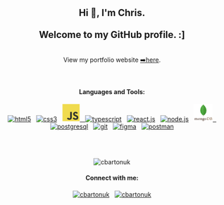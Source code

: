 <h2 align="center">Hi 👋, I'm Chris.<br><br> Welcome to my GitHub profile. :]<br></h2> 
<p align="center"><br>View my portfolio website <a href="https://cbarton.co.uk" target="_blank">➡️here</a>.</p><br>

<h4 align="center">Languages and Tools:</h4>
<p align="center">
  <a href="#"> <img src="https://seeklogo.com/images/H/html5-without-wordmark-color-logo-14D252D878-seeklogo.com.png" alt="html5" width="40" height="40"/></a>  
  <a href="#"> <img src="https://seeklogo.com/images/C/css-3-logo-023C1A7171-seeklogo.com.png" alt="css3" width="40" height="40"/></a>  
  <a href="#"> <img src="https://raw.githubusercontent.com/devicons/devicon/master/icons/javascript/javascript-original.svg" alt="javascript" width="40" height="40"/</a>  
  <a href="#"> <img src="https://seeklogo.com/images/T/typescript-logo-B29A3F462D-seeklogo.com.png" alt="typescript" width="40" height="40"/></a>  
  <a href="#"> <img src="https://www.pinclipart.com/picdir/big/537-5374089_react-js-logo-clipart.png" alt="react.js" width="43" height="40"/></a>  
  <a href="#"> <img src="https://seeklogo.com/images/N/node-node-js-logo-81A4CC16D2-seeklogo.com.png" alt="node.js" width="54" height="40"/></a>  
  <a href="#"> <img src="https://raw.githubusercontent.com/devicons/devicon/master/icons/mongodb/mongodb-original-wordmark.svg" alt="mongodb" width="43" height="40"/</a>  
  <a href="#"> <img src="https://seeklogo.com/images/P/postgresql-logo-5309879B58-seeklogo.com.png" alt="postgresql" width="40" height="40"/></a>  
  <a href="#"> <img src="https://www.vectorlogo.zone/logos/git-scm/git-scm-icon.svg" alt="git" width="40" height="40"/></a>  
  <a href="#"> <img src="https://www.vectorlogo.zone/logos/figma/figma-icon.svg" alt="figma" width="40" height="40"/></a>  
  <a href="#"> <img src="https://www.vectorlogo.zone/logos/getpostman/getpostman-icon.svg" alt="postman" width="40" height="40"/></a>
</p><br><br>

<p align="center">
<img align="center" src="https://github-readme-streak-stats.herokuapp.com?user=cbartonuk&theme=holi-theme&hide_border=true&date_format=j%20M%5B%20Y%5D&background=0D1117&ring=597DF3" alt="cbartonuk" />
</p>

<h4 align="center">Connect with me:</h4>
<p align="center">
  <a href="https://twitter.com/cbartonuk" target="blank"><img align="center" src="https://raw.githubusercontent.com/rahuldkjain/github-profile-readme-generator/master/src/images/icons/Social/twitter.svg" alt="cbartonuk" height="30" width="30" /></a>  
  <a href="https://linkedin.com/in/cbartonuk" target="blank"><img align="center" src="https://raw.githubusercontent.com/rahuldkjain/github-profile-readme-generator/master/src/images/icons/Social/linked-in-alt.svg" alt="cbartonuk" height="30" width="30" /></a>
</p>
